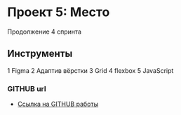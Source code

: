 # Проект 5: Место
Продолжение 4 спринта
## Инструменты

1 Figma
2 Адаптив вёрстки
3 Grid
4 flexbox
5 JavaScript

### GITHUB url

- [Ссылка на GITHUB работы](https://sergey1a.github.io/mesto/.)
